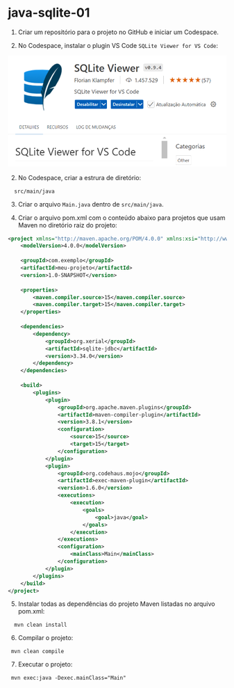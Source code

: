 # java-sqlite-01

1) Criar um repositório para o projeto no GitHub e iniciar um Codespace.

2) No Codespace, instalar o plugin VS Code `SQLite Viewer for VS Code`:

![alt text](image.png)

2) No Codespace, criar a estrura de diretório:
```
  src/main/java
```

3) Criar o arquivo `Main.java` dentro de `src/main/java`.

4) Criar o arquivo pom.xml com o conteúdo abaixo para projetos que usam Maven no diretório raiz do projeto:

```xml
<project xmlns="http://maven.apache.org/POM/4.0.0" xmlns:xsi="http://www.w3.org/2001/XMLSchema-instance" xsi:schemaLocation="http://maven.apache.org/POM/4.0.0 http://maven.apache.org/xsd/maven-4.0.0.xsd">
    <modelVersion>4.0.0</modelVersion>

    <groupId>com.exemplo</groupId>
    <artifactId>meu-projeto</artifactId>
    <version>1.0-SNAPSHOT</version>

    <properties>
        <maven.compiler.source>15</maven.compiler.source>
        <maven.compiler.target>15</maven.compiler.target>
    </properties>

    <dependencies>
        <dependency>
            <groupId>org.xerial</groupId>
            <artifactId>sqlite-jdbc</artifactId>
            <version>3.34.0</version>
        </dependency>
    </dependencies>

    <build>
        <plugins>
            <plugin>
                <groupId>org.apache.maven.plugins</groupId>
                <artifactId>maven-compiler-plugin</artifactId>
                <version>3.8.1</version>
                <configuration>
                    <source>15</source>
                    <target>15</target>
                </configuration>
            </plugin>
            <plugin>
                <groupId>org.codehaus.mojo</groupId>
                <artifactId>exec-maven-plugin</artifactId>
                <version>1.6.0</version>
                <executions>
                    <execution>
                        <goals>
                            <goal>java</goal>
                        </goals>
                    </execution>
                </executions>
                <configuration>
                    <mainClass>Main</mainClass>
                </configuration>
            </plugin>
        </plugins>
    </build>
</project>

```
 
 5) Instalar todas as dependências do projeto Maven listadas no arquivo pom.xml:
```
  mvn clean install
```

 6) Compilar o projeto:
 ```
  mvn clean compile
 ```

 7) Executar o projeto:
 ```
  mvn exec:java -Dexec.mainClass="Main"
 ```